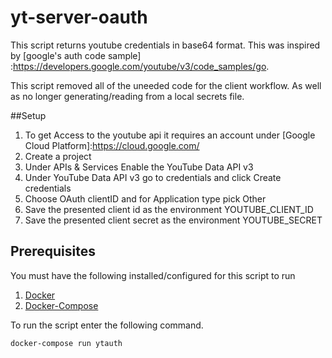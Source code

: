 # yt-server-oauth
This script returns youtube credentials in base64 format. This was inspired by [google's auth code sample] :https://developers.google.com/youtube/v3/code_samples/go. 

This script removed all of the uneeded code for the client workflow. As well as no longer generating/reading from a local secrets file.

##Setup
1. To get Access to the youtube api it requires an account under [Google Cloud Platform]:https://cloud.google.com/
2. Create a project
3. Under APIs & Services Enable the YouTube Data API v3 
4. Under YouTube Data API v3 go to credentials and click Create credentials
5. Choose OAuth clientID and for Application type pick Other
6. Save the presented client id as the environment YOUTUBE_CLIENT_ID 
7. Save the presented client secret as the environment YOUTUBE_SECRET

## Prerequisites
You must have the following installed/configured for this script to run<br />
1. [Docker](https://www.docker.com/community-edition)
2. [Docker-Compose](https://docs.docker.com/compose/)

To run the script enter the following command.
```bash
docker-compose run ytauth
```